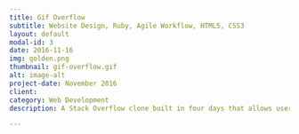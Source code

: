 ```yaml
---
title: Gif Overflow
subtitle: Website Design, Ruby, Agile Workflow, HTML5, CSS3
layout: default
modal-id: 3
date: 2016-11-16
img: golden.png
thumbnail: gif-overflow.gif
alt: image-alt
project-date: November 2016
client:
category: Web Development
description: A Stack Overflow clone built in four days that allows users to request and post the perfect gif.

---
```

